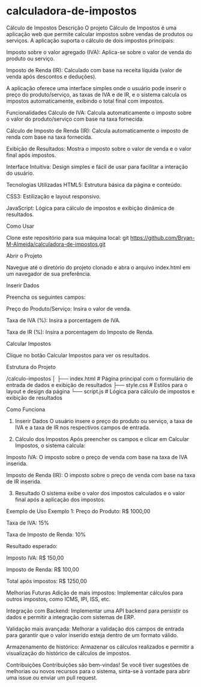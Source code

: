 # calculadora-de-impostos
Cálculo de Impostos
Descrição
O projeto Cálculo de Impostos é uma aplicação web que permite calcular impostos sobre vendas de produtos ou serviços. A aplicação suporta o cálculo de dois impostos principais:

Imposto sobre o valor agregado (IVA): Aplica-se sobre o valor de venda do produto ou serviço.

Imposto de Renda (IR): Calculado com base na receita líquida (valor de venda após descontos e deduções).

A aplicação oferece uma interface simples onde o usuário pode inserir o preço do produto/serviço, as taxas de IVA e de IR, e o sistema calcula os impostos automaticamente, exibindo o total final com impostos.

Funcionalidades
Cálculo de IVA: Calcula automaticamente o imposto sobre o valor do produto/serviço com base na taxa fornecida.

Cálculo de Imposto de Renda (IR): Calcula automaticamente o imposto de renda com base na taxa fornecida.

Exibição de Resultados: Mostra o imposto sobre o valor de venda e o valor final após impostos.

Interface Intuitiva: Design simples e fácil de usar para facilitar a interação do usuário.

Tecnologias Utilizadas
HTML5: Estrutura básica da página e conteúdo.

CSS3: Estilização e layout responsivo.

JavaScript: Lógica para cálculo de impostos e exibição dinâmica de resultados.

Como Usar

Clone este repositório para sua máquina local:
git https://github.com/Bryan-M-Almeida/calculadora-de-impostos.git


Abrir o Projeto

Navegue até o diretório do projeto clonado e abra o arquivo index.html em um navegador de sua preferência.

Inserir Dados

Preencha os seguintes campos:

Preço do Produto/Serviço: Insira o valor de venda.

Taxa de IVA (%): Insira a porcentagem de IVA.

Taxa de IR (%): Insira a porcentagem do Imposto de Renda.

Calcular Impostos

Clique no botão Calcular Impostos para ver os resultados.

Estrutura do Projeto

/calculo-impostos
│
├── index.html           # Página principal com o formulário de entrada de dados e exibição de resultados
├── style.css            # Estilos para o layout e design da página
└── script.js            # Lógica para cálculo de impostos e exibição de resultados

Como Funciona
1. Inserir Dados
O usuário insere o preço do produto ou serviço, a taxa de IVA e a taxa de IR nos respectivos campos de entrada.

2. Cálculo dos Impostos
Após preencher os campos e clicar em Calcular Impostos, o sistema calcula:

Imposto IVA: O imposto sobre o preço de venda com base na taxa de IVA inserida.

Imposto de Renda (IR): O imposto sobre o preço de venda com base na taxa de IR inserida.

3. Resultado
O sistema exibe o valor dos impostos calculados e o valor final após a aplicação dos impostos.

Exemplo de Uso
Exemplo 1:
Preço do Produto: R$ 1000,00

Taxa de IVA: 15%

Taxa de Imposto de Renda: 10%

Resultado esperado:

Imposto IVA: R$ 150,00

Imposto de Renda: R$ 100,00

Total após impostos: R$ 1250,00

Melhorias Futuras
Adição de mais impostos: Implementar cálculos para outros impostos, como ICMS, IPI, ISS, etc.

Integração com Backend: Implementar uma API backend para persistir os dados e permitir a integração com sistemas de ERP.

Validação mais avançada: Melhorar a validação dos campos de entrada para garantir que o valor inserido esteja dentro de um formato válido.

Armazenamento de histórico: Armazenar os cálculos realizados e permitir a visualização do histórico de cálculos de impostos.

Contribuições
Contribuições são bem-vindas! Se você tiver sugestões de melhorias ou novos recursos para o sistema, sinta-se à vontade para abrir uma issue ou enviar um pull request.


